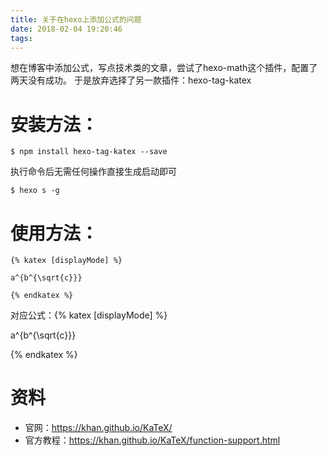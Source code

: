 ```yaml
---
title: 关于在hexo上添加公式的问题
date: 2018-02-04 19:20:46
tags:
---
```

想在博客中添加公式，写点技术类的文章，尝试了hexo-math这个插件，配置了两天没有成功。
于是放弃选择了另一款插件：hexo-tag-katex

# 安装方法：
```
$ npm install hexo-tag-katex --save
```

执行命令后无需任何操作直接生成启动即可

```
$ hexo s -g
```

# 使用方法：

```
{% katex [displayMode] %}

a^{b^{\sqrt{c}}}

{% endkatex %}
```

对应公式：{% katex [displayMode] %}

a^{b^{\sqrt{c}}}

{% endkatex %}

# 资料

- 官网：https://khan.github.io/KaTeX/
- 官方教程：https://khan.github.io/KaTeX/function-support.html